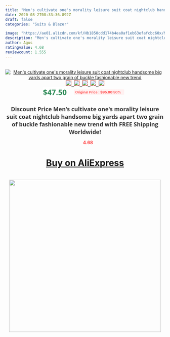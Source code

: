```yaml
---
title: "Men's cultivate one's morality leisure suit coat nightclub handsome big yards apart two grain of buckle fashionable new trend"
date: 2020-08-2T08:33:36.892Z
draft: false
categories: "Suits & Blazer"

image: "https://ae01.alicdn.com/kf/Hb1850cdd174b4ea0af1eb63efafcbc60x/Men-s-cultivate-one-s-morality-leisure-suit-coat-nightclub-handsome-big-yards-apart-two-grain.jpg"
description: "Men's cultivate one's morality leisure suit coat nightclub handsome big yards apart two grain of buckle fashionable new trend"
author: Agus
ratingvalue: 4.68
reviewcount: 1.555
---
```

<br>
<div style="text-align: center;">
<a href="https://s.click.aliexpress.com/e/_9HwmVB" target="_blank" rel="nofollow noopener noreferrer"><img alt="Men's cultivate one's morality leisure suit coat nightclub handsome big yards apart two grain of buckle fashionable new trend" class="magnifier-image" src="https://ae01.alicdn.com/kf/Hb1850cdd174b4ea0af1eb63efafcbc60x/Men-s-cultivate-one-s-morality-leisure-suit-coat-nightclub-handsome-big-yards-apart-two-grain.jpg_640x640.jpg">
<br>
<img style="border:1px solid salmon" src="https://ae01.alicdn.com/kf/Hb1850cdd174b4ea0af1eb63efafcbc60x/Men-s-cultivate-one-s-morality-leisure-suit-coat-nightclub-handsome-big-yards-apart-two-grain.jpg_120x120.jpg">&nbsp;&nbsp;<img style="border:1px solid salmon" src="https://ae01.alicdn.com/kf/Hfb98b805deec4ee7bd802d1fbd16873aa/Men-s-cultivate-one-s-morality-leisure-suit-coat-nightclub-handsome-big-yards-apart-two-grain.jpg_120x120.jpg">&nbsp;&nbsp;<img style="border:1px solid salmon" src="https://ae01.alicdn.com/kf/H30ce696fb41846f493ba4dddd8eb81b06/Men-s-cultivate-one-s-morality-leisure-suit-coat-nightclub-handsome-big-yards-apart-two-grain.jpg_120x120.jpg">&nbsp;&nbsp;<img style="border:1px solid salmon" src="https://ae01.alicdn.com/kf/H7e9a11a2444a4821833783a4fb54e7bam/Men-s-cultivate-one-s-morality-leisure-suit-coat-nightclub-handsome-big-yards-apart-two-grain.jpg_120x120.jpg">&nbsp;&nbsp;<img style="border:1px solid salmon" src="https://ae01.alicdn.com/kf/Hd4ec220eb9af48e580025fc145fe862fT/Men-s-cultivate-one-s-morality-leisure-suit-coat-nightclub-handsome-big-yards-apart-two-grain.jpg_120x120.jpg"></a></div><br0>
<div style="text-align: center;"><span style="background-color: white; border: 0px; box-sizing: border-box; color: seagreen; display: inline-block; font-family: &quot;open sans&quot; , &quot;arial&quot; , &quot;helvetica&quot; , sans-serif , &quot;heiti&quot;; font-size: 24px; font-stretch: inherit; font-weight: 700; line-height: inherit; margin: 0px 10px 0px 0px; padding: 0px; vertical-align: middle;">$47.50 </span>
<span style="background: rgb(255 , 241 , 241); border-radius: 3px; border: 0px; box-sizing: border-box; color: #ff4747; display: inline-block; font-family: inherit; font-size: 12px; font-stretch: inherit; font-style: inherit; font-variant: inherit; font-weight: 600; line-height: inherit; margin: 0px; padding: 2px 5px; transform: scale(0.9); vertical-align: middle;">Original Price : <b style="text-decoration: line-through;">$95.00 </b> 50%&nbsp;&nbsp;</span></div>
<h1 style="color: #333333; display: inline-block; font-family: &quot;open sans&quot; , &quot;arial&quot; , &quot;helvetica&quot; , sans-serif , &quot;heiti&quot;; font-size: 18px; font-stretch: inherit; font-weight: 700; text-align: center;">Discount Price Men's cultivate one's morality leisure suit coat nightclub handsome big yards apart two grain of buckle fashionable new trend with FREE Shipping Worldwide!</h1>
<div style="color: #ff4747; text-align: center;">
<img src="https://4.bp.blogspot.com/-M0ZcTcb-5uY/XleCXlxnR4I/AAAAAAAAAEc/OrjgMkXV1oMQFaCRZj5HQwOCBcu3w1FegCPcBGAYYCw/s1600/star.png" style="height: 15px;">&nbsp;<b>4.68</b></div>
<div class="button_cont" align="center"><a class="buynow_a" href="https://s.click.aliexpress.com/e/_9HwmVB" target="_blank" rel="nofollow noopener noreferrer"><H1>Buy on AliExpress</H1></a></div><br>
<div class="separator" style="clear: both; text-align: center;">
<img src="https://lh3.googleusercontent.com/-pTy5HemUv9M/XlePHvY0dAI/AAAAAAAAAE4/0nX5iRUoIWY8eMW9Dpxeirr157OZliDIgCLcBGAsYHQ/s1600/badge.gif" width="480">
</div>
